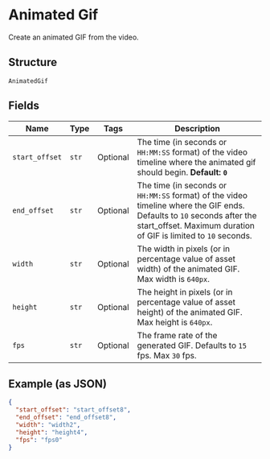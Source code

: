 
# Animated Gif

Create an animated GIF from the video.

## Structure

`AnimatedGif`

## Fields

| Name | Type | Tags | Description |
|  --- | --- | --- | --- |
| `start_offset` | `str` | Optional | The time (in seconds or `HH:MM:SS` format) of the video timeline where the animated gif should begin. **Default: `0`** |
| `end_offset` | `str` | Optional | The time (in seconds or `HH:MM:SS` format) of the video timeline where the GIF ends. Defaults to `10` seconds after the start_offset. Maximum duration of GIF is limited to `10` seconds. |
| `width` | `str` | Optional | The width in pixels (or in percentage value of asset width) of the animated GIF. Max width is `640px`. |
| `height` | `str` | Optional | The height in pixels (or in percentage value of asset height) of the animated GIF. Max height is `640px`. |
| `fps` | `str` | Optional | The frame rate of the generated GIF. Defaults to `15` fps. Max `30` fps. |

## Example (as JSON)

```json
{
  "start_offset": "start_offset8",
  "end_offset": "end_offset8",
  "width": "width2",
  "height": "height4",
  "fps": "fps0"
}
```

